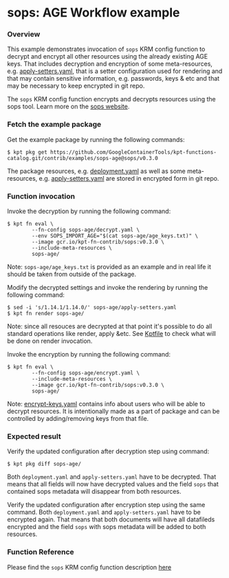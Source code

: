 # sops: AGE Workflow example

### Overview

This example demonstrates invocation of `sops` KRM config function to decrypt and encrypt all other resources using the
already existing AGE keys. That includes decryption and encryption of some meta-resources, e.g.
[apply-setters.yaml](apply-setters.yaml), that is a setter configuration used for rendering and that may contain
sensitive information, e.g. passwords, keys & etc and that may be necessary to keep encrypted in git repo.

The `sops` KRM config function encrypts and decrypts resources using the sops tool. Learn more on the [sops website].

### Fetch the example package

Get the example package by running the following commands:
```shell
$ kpt pkg get https://github.com/GoogleContainerTools/kpt-functions-catalog.git/contrib/examples/sops-age@sops/v0.3.0
```

The package resources, e.g. [deployment.yaml](deployment.yaml) as well as some meta-resources, e.g. [apply-setters.yaml](apply-setters.yaml)
are stored in encrypted form in git repo.

### Function invocation

Invoke the decryption by running the following command:

```shell
$ kpt fn eval \
        --fn-config sops-age/decrypt.yaml \
        --env SOPS_IMPORT_AGE="$(cat sops-age/age_keys.txt)" \
        --image gcr.io/kpt-fn-contrib/sops:v0.3.0 \
        --include-meta-resources \
        sops-age/
```

Note: `sops-age/age_keys.txt` is provided as an example and in real life it should be taken from outside of the package.

Modify the decrypted settings and invoke the rendering by running the following command:

```shell
$ sed -i 's/1.14.1/1.14.0/' sops-age/apply-setters.yaml
$ kpt fn render sops-age/
```

Note: since all resouces are decrypted at that point it's possible to do all standard operations like render, apply &etc.
See [Kptfile](Kptfile) to check what will be done on render invocation.

Invoke the encryption by running the following command:

```shell
$ kpt fn eval \
        --fn-config sops-age/encrypt.yaml \
        --include-meta-resources \
        --image gcr.io/kpt-fn-contrib/sops:v0.3.0 \
        sops-age/
```

Note: [encrypt-keys.yaml](encrypt-keys.yaml) contains info about users who will be able to decrypt resources.
It is intentionally made as a part of package and can be controlled by adding/removing keys from that file.

### Expected result

Verify the updated configuration after decryption step using command:

```shell
$ kpt pkg diff sops-age/
```

Both `deployment.yaml` and `apply-setters.yaml` have to be decrypted.
That means that all fields will now have decrypted values and the field `sops` that contained sops metadata
will disappear from both resources.

Verify the updated configuration after encryption step using the same command.
Both `deployment.yaml` and `apply-setters.yaml` have to be encrypted again.
That means that both documents will have all datafileds encrypted and the field `sops` with sops metadata
will be added to both resources.

### Function Reference

Please find the `sops` KRM config function description [here](/contrib/functions/ts/sops/README.md)

[sops website]: https://github.com/mozilla/sops#encrypting-using-age

